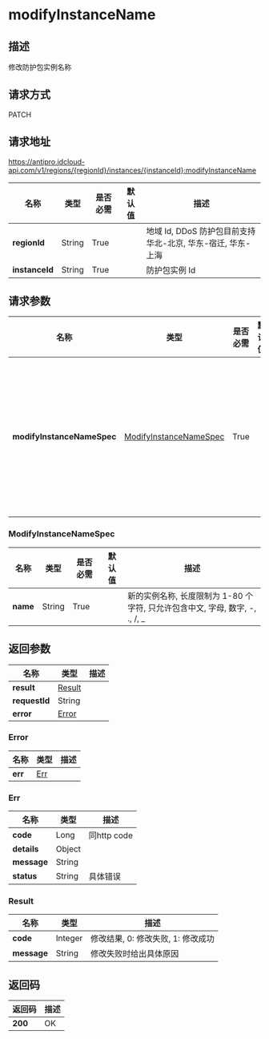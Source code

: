# modifyInstanceName


## 描述
修改防护包实例名称

## 请求方式
PATCH

## 请求地址
https://antipro.jdcloud-api.com/v1/regions/{regionId}/instances/{instanceId}:modifyInstanceName

|名称|类型|是否必需|默认值|描述|
|---|---|---|---|---|
|**regionId**|String|True| |地域 Id, DDoS 防护包目前支持华北-北京, 华东-宿迁, 华东-上海|
|**instanceId**|String|True| |防护包实例 Id|

## 请求参数
|名称|类型|是否必需|默认值|描述|
|---|---|---|---|---|
|**modifyInstanceNameSpec**|[ModifyInstanceNameSpec](modifyinstancename#modifyinstancenamespec)|True| |修改防护包实例名称请求参数|

### <div id="modifyinstancenamespec">ModifyInstanceNameSpec</div>
|名称|类型|是否必需|默认值|描述|
|---|---|---|---|---|
|**name**|String|True| |新的实例名称, 长度限制为 1-80 个字符, 只允许包含中文, 字母, 数字, -, ., /, _|

## 返回参数
|名称|类型|描述|
|---|---|---|
|**result**|[Result](modifyinstancename#result)| |
|**requestId**|String| |
|**error**|[Error](modifyinstancename#error)| |

### <div id="error">Error</div>
|名称|类型|描述|
|---|---|---|
|**err**|[Err](modifyinstancename#err)| |
### <div id="err">Err</div>
|名称|类型|描述|
|---|---|---|
|**code**|Long|同http code|
|**details**|Object| |
|**message**|String| |
|**status**|String|具体错误|
### <div id="result">Result</div>
|名称|类型|描述|
|---|---|---|
|**code**|Integer|修改结果, 0: 修改失败, 1: 修改成功|
|**message**|String|修改失败时给出具体原因|

## 返回码
|返回码|描述|
|---|---|
|**200**|OK|

